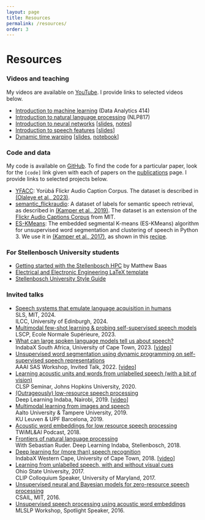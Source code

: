 ```yaml
---
layout: page
title: Resources
permalink: /resources/
order: 3
---
```


# Resources

### Videos and teaching

My videos are available on [YouTube](https://www.youtube.com/c/HermanKamperML). I provide links to selected videos below.

- [Introduction to machine learning](https://www.kamperh.com/data414/) (Data Analytics 414)
- [Introduction to natural language processing](https://www.kamperh.com/nlp817/) (NLP817)
- [Introduction to neural networks](https://www.youtube.com/playlist?list=PLmZlBIcArwhMHnIrNu70mlvZOwe6MqWYn)
  [[slides](https://www.kamperh.com/data414/slides/intro_nn-crop.pdf), [notes](https://www.kamperh.com/nlp817/notes/08_nn_notes.pdf)]
- [Introduction to speech features](https://www.youtube.com/playlist?list=PLmZlBIcArwhN8nFJ8VL1jLM2Qe7YCcmAb)
  [[slides]({{site.url}}/slides/speech_features-crop.pdf)]
- [Dynamic time warping](https://www.youtube.com/playlist?list=PLmZlBIcArwhMJoGk5zpiRlkaHUqy5dLzL)
  [[slides]({{site.url}}/slides/dtw-crop.pdf), [notebook](https://github.com/kamperh/lecture_dtw_notebook/blob/main/dtw.ipynb)]


### Code and data

My code is available on [GitHub](https://github.com/kamperh). To find the code for a particular paper, look for the `[code]` link given with each of papers on the [publications]({{site.url}}/publications/) page. I provide links to selected projects below.

- [YFACC](https://www.kamperh.com/yfacc): Yorùbá Flickr Audio Caption Corpus. The dataset is described in [(Olaleye et al., 2023)](https://arxiv.org/abs/2210.04600).
- [semantic_flickraudio](https://github.com/kamperh/semantic_flickraudio): A dataset of labels for semantic speech retrieval, as described in [(Kamper et al., 2019)](https://arxiv.org/abs/1710.01949).  The dataset is an extension of the [Flickr Audio Captions Corpus](https://groups.csail.mit.edu/sls/downloads/flickraudio/) from MIT.
- [ES-KMeans](https://github.com/kamperh/eskmeans): The embedded segmental K-means (ES-KMeans) algorithm for unsupervised word segmentation and clustering of speech in Python 3. We use it in [(Kamper et al., 2017)](https://arxiv.org/abs/1703.08135), as shown in this [recipe](https://github.com/kamperh/bucktsong_eskmeans).


### For Stellenbosch University students

- [Getting started with the Stellenbosch HPC](https://gist.github.com/RF5/eabb93ba85b763746d404afc9626e5d1) by Matthew Baas
- [Electrical and Electronic Engineering LaTeX template](https://github.com/kamperh/stellenbosch_ee_report_template)
- [Stellenbosch University Style Guide](http://www.sun.ac.za/english/Documents/2024/SU_Language_Style_Guide_(Oct%202023).pdf)


### Invited talks

- [Speech systems that emulate language acquisition in humans]({{site.url}}/slides/kamper_mit2024_talk-compressed.pdf)  
  SLS, MIT, 2024.  
  ILCC, University of Edinburgh, 2024.
- [Multimodal few-shot learning & probing self-supervised speech models]({{site.url}}/slides/kamper_ens2023_talk-compressed.pdf)  
  LSCP, Ecole Normale Supérieure, 2023.
- [What can large spoken language models tell us about speech?]({{site.url}}/slides/kamper_indabax2023_talk-compressed.pdf)  
  IndabaX South Africa, University of Cape Town, 2023. [[video](https://youtu.be/g0nTBjBGkGY)]
- [Unsupervised word segmentation using dynamic programming on self-supervised speech representations]({{site.url}}/slides/kamper_aaaisas2022_talk.pdf)  
  AAAI SAS Workshop, Invited Talk, 2022. [[video](https://youtu.be/oA0EMR_cMQY)]
- [Learning acoustic units and words from unlabelled speech (with a bit of vision)]({{site.url}}/slides/kamper_jhuclsp2020_talk.pdf)  
  CLSP Seminar, Johns Hopkins University, 2020.
- [(Outrageously) low-resource speech processing]({{site.url}}/slides/kamper_indaba2019_talk.pdf)  
  Deep Learning Indaba, Nairobi, 2019. [[video](https://youtu.be/dTV4mbMJ9yM)]
- [Multimodal learning from images and speech]({{site.url}}/slides/kamper_leuvenupf_talk_2019.pdf)  
  Aalto University & Tampere University, 2019.  
  KU Leuven & UPF Barcelona, 2019.
- [Acoustic word embeddings for low resource speech processing](https://twimlai.com/twiml-talk-191-acoustic-word-embeddings-for-low-resource-speech-processing-with-herman-kamper/)  
  TWiML&AI Podcast, 2018.
- [Frontiers of natural language processing]({{site.url}}/slides/ruder+kamper_indaba2018_talk.pdf)  
  With Sebastian Ruder. Deep Learning Indaba, Stellenbosch, 2018.
- [Deep learning for (more than) speech recognition]({{site.url}}/slides/kamper_indabax2018_talk.pdf)  
  IndabaX Western Cape, University of Cape Town, 2018. [[video](https://youtu.be/lvQipmlgDFY)]
- [Learning from unlabelled speech, with and without visual cues]({{site.url}}/slides/kamper_unsup_visionspeech_talk_2017.pdf)  
  Ohio State University, 2017.  
  CLIP Colloquium Speaker, University of Maryland, 2017.
- [Unsupervised neural and Bayesian models for zero-resource speech processing]({{site.url}}/slides/kamper_mit2016_talk.pdf)  
  CSAIL, MIT, 2016.
- [Unsupervised speech processing using acoustic word embeddings]({{site.url}}/slides/kamper_mlslp2016_talk.pdf)  
  MLSLP Workshop, Spotlight Speaker, 2016.
<!-- - [Speech systems that emulate language acquisition in humans]({{site.url}}/slides/kamper_epfl2023_talk-compressed.pdf)  
  SDSC, École Polytechnique Fédérale de Lausanne, 2023. -->
